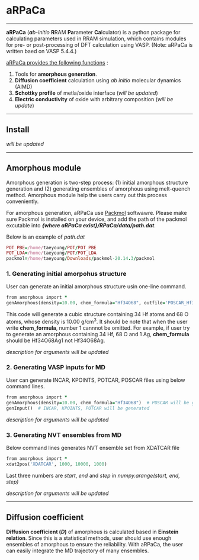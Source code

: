 # aRPaCa
---
**aRPaCa** (***a****b-initio* **R**RAM **Pa**rameter **Ca**lculator) is a python package for calculating parameters used in RRAM simulation, which contains modules for pre- or post-processing of DFT calculation using VASP. (Note: aRPaCa is written baed on VASP 5.4.4.)

<ins>aRPaCa provides the following functions</ins> : 

1. Tools for **amorphous generation**.
2. **Diffusion coefficient** calculation using *ab initio* molecular dynamics (AIMD)
3. **Schottky profile** of metla/oxide interface (*will be updated*)
4. **Electric conductivity** of oxide with arbitrary composition (*will be update*)
---
## Install

*will be updated*

---
## Amorphous module
Amorphous generation is two-step process: (1) initial amorphous structure generation and (2) generating ensembles of amorphous using melt-quench method.
Amorphous module help the users carry out this process conveniently.

For amorphous generation, aRPaCa use [Packmol](https://m3g.github.io/packmol/download.shtml) softwawre.
Please make sure Packmol is installed on your device, and add the path of the packmol excutable into ***{where aRPaCa exist}/RPaCa/data/path.dat***.

Below is an example of *path.dat*
```ruby
POT_PBE=/home/taeyoung/POT/POT_PBE
POT_LDA=/home/taeyoung/POT/POT_LDA
packmol=/home/taeyoung/Downloads/packmol-20.14.3/packmol
```
### 1. Generating initial amorpohus structure
User can generate an initial amorphous structure usin one-line command.
```ruby
from amorphous import *
genAmorphous(density=10.00, chem_formula="Hf34O68", outfile='POSCAR_Hf34O68')
```
This code will generate a cubic structure containing 34 Hf atoms and 68 O atoms, whose density is 10.00 g/cm<SUP>3</SUP>.
It should be note that when the user write **chem_formula**, number 1 cannnot be omitted. For example, if user try to generate an amorphous containing 34 Hf, 68 O and 1 Ag, **chem_formula** should be Hf34O68Ag1 not Hf34O68Ag.

*description for arguments will be updated*

### 2. Generating VASP inputs for MD
User can generate INCAR, KPOINTS, POTCAR, POSCAR files using below command lines.
```ruby
from amorphous import *
genAmorphous(density=10.00, chem_formula="Hf34O68")  # POSCAR will be generated
genInput()  # INCAR, KPOINTS, POTCAR will be generated
```

*description for arguments will be updated*

### 3. Generating NVT ensembles from MD
Below command lines generates NVT ensemble set from XDATCAR file
```ruby
from amorphous import *
xdat2pos('XDATCAR', 1000, 10000, 1000)
```
Last three numbers are *start*, *end* and *step* in *numpy.arange(start, end, step)*

*description for arguments will be updated*

---
## Diffusion coefficient
**Diffusion coefficient (*D*)** of amorphous is calculated based in **Einstein relation**.
Since this is a statistical methods, user should use enough ensembles of amorphous to ensure the reliability.
With aRPaCa, the user can easily integrate the MD trajectory of many ensembles. 
